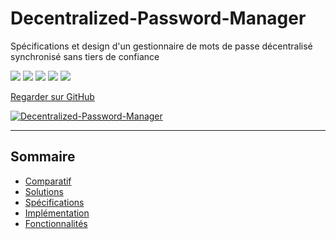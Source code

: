 # Decentralized-Password-Manager

Spécifications et design d'un gestionnaire de mots de passe décentralisé synchronisé sans tiers de confiance

![](https://img.shields.io/github/license/Relex12/Decentralized-Password-Manager) ![](https://img.shields.io/github/repo-size/Relex12/Decentralized-Password-Manager) ![](https://img.shields.io/github/languages/top/Relex12/Decentralized-Password-Manager) ![](https://img.shields.io/github/last-commit/Relex12/Decentralized-Password-Manager) ![](https://img.shields.io/github/stars/Relex12/Decentralized-Password-Manager)

[Regarder sur GitHub](https://github.com/Relex12/Decentralized-Password-Manager)

[![Decentralized-Password-Manager](https://github-readme-stats.vercel.app/api/pin/?username=Relex12&repo=Decentralized-Password-Manager)](https://github.com/Relex12/Decentralized-Password-Manager)

---

## Sommaire

* [Comparatif](https://relex12.github.io/fr/Decentralized-Password-Manager/Comparatif)
* [Solutions](https://relex12.github.io/fr/Decentralized-Password-Manager/Solutions)
* [Spécifications](https://relex12.github.io/fr/Decentralized-Password-Manager/Specifications)
* [Implémentation](https://relex12.github.io/fr/Decentralized-Password-Manager/Implementation)
* [Fonctionnalités](https://relex12.github.io/fr/Decentralized-Password-Manager/Fonctionnalites)
